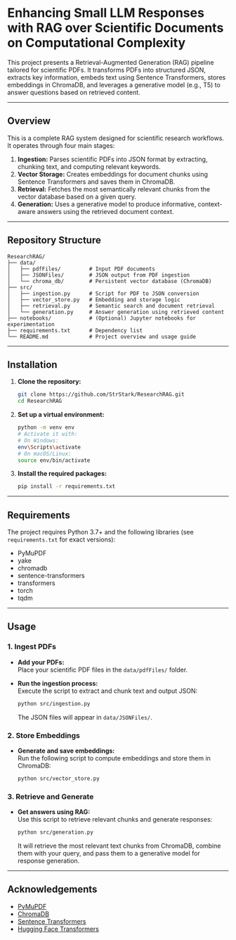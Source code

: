 # **Enhancing Small LLM Responses with RAG over Scientific Documents on Computational Complexity**

This project presents a Retrieval-Augmented Generation (RAG) pipeline tailored for scientific PDFs. It transforms PDFs into structured JSON, extracts key information, embeds text using Sentence Transformers, stores embeddings in ChromaDB, and leverages a generative model (e.g., T5) to answer questions based on retrieved content.

---

## Overview

This is a complete RAG system designed for scientific research workflows. It operates through four main stages:

1. **Ingestion:** Parses scientific PDFs into JSON format by extracting, chunking text, and computing relevant keywords.
2. **Vector Storage:** Creates embeddings for document chunks using Sentence Transformers and saves them in ChromaDB.
3. **Retrieval:** Fetches the most semantically relevant chunks from the vector database based on a given query.
4. **Generation:** Uses a generative model to produce informative, context-aware answers using the retrieved document context.

---

## Repository Structure

```
ResearchRAG/
├── data/
│   ├── pdfFiles/         # Input PDF documents
│   ├── JSONFiles/        # JSON output from PDF ingestion
│   └── chroma_db/        # Persistent vector database (ChromaDB)
├── src/
│   ├── ingestion.py      # Script for PDF to JSON conversion
│   ├── vector_store.py   # Embedding and storage logic
│   ├── retrieval.py      # Semantic search and document retrieval
│   └── generation.py     # Answer generation using retrieved content
├── notebooks/            # (Optional) Jupyter notebooks for experimentation
├── requirements.txt      # Dependency list
└── README.md             # Project overview and usage guide
```

---

## Installation

1. **Clone the repository:**

   ```bash
   git clone https://github.com/StrStark/ResearchRAG.git
   cd ResearchRAG
   ```

2. **Set up a virtual environment:**

   ```bash
   python -m venv env
   # Activate it with:
   # On Windows:
   env\Scripts\activate
   # On macOS/Linux:
   source env/bin/activate
   ```

3. **Install the required packages:**

   ```bash
   pip install -r requirements.txt
   ```

---

## Requirements

The project requires Python 3.7+ and the following libraries (see `requirements.txt` for exact versions):

- PyMuPDF
- yake
- chromadb
- sentence-transformers
- transformers
- torch
- tqdm

---

## Usage

### 1. Ingest PDFs

- **Add your PDFs:**  
  Place your scientific PDF files in the `data/pdfFiles/` folder.

- **Run the ingestion process:**  
  Execute the script to extract and chunk text and output JSON:

  ```bash
  python src/ingestion.py
  ```

  The JSON files will appear in `data/JSONFiles/`.

### 2. Store Embeddings

- **Generate and save embeddings:**  
  Run the following script to compute embeddings and store them in ChromaDB:

  ```bash
  python src/vector_store.py
  ```

### 3. Retrieve and Generate

- **Get answers using RAG:**  
  Use this script to retrieve relevant chunks and generate responses:

  ```bash
  python src/generation.py
  ```

  It will retrieve the most relevant text chunks from ChromaDB, combine them with your query, and pass them to a generative model for response generation.

---

## Acknowledgements

- [PyMuPDF](https://github.com/pymupdf/PyMuPDF)
- [ChromaDB](https://github.com/chroma-core/chroma)
- [Sentence Transformers](https://github.com/UKPLab/sentence-transformers)
- [Hugging Face Transformers](https://github.com/huggingface/transformers)